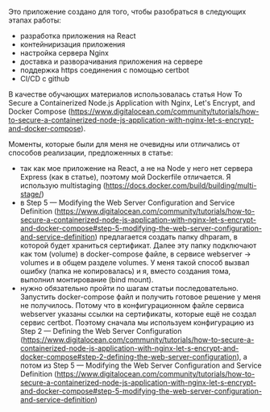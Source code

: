 Это приложение создано для того, чтобы разобраться в следующих этапах работы:
- разработка приложения на React
- контейниризация приложения
- настройка сервера Nginx
- доставка и разворачивания приложения на сервере
- поддержка https соединения с помощью certbot
- CI/CD с github

В качестве обучающих материалов использовалась статья How To Secure a Containerized Node.js Application with Nginx, Let's Encrypt, and Docker Compose (https://www.digitalocean.com/community/tutorials/how-to-secure-a-containerized-node-js-application-with-nginx-let-s-encrypt-and-docker-compose).

Моменты, которые были для меня не очевидны или отличались от способов реализации, предложенных в статье:
- так как мое приложение на React, а не на Node у него нет сервера Express (как в статье), поэтому мой Dockerfile отличается. Я использую multistaging (https://docs.docker.com/build/building/multi-stage/)
- в Step 5 — Modifying the Web Server Configuration and Service Definition (https://www.digitalocean.com/community/tutorials/how-to-secure-a-containerized-node-js-application-with-nginx-let-s-encrypt-and-docker-compose#step-5-modifying-the-web-server-configuration-and-service-definition) предлагается  создать папку dhparam, в которой будет храниться сертификат. Далее эту папку подключают как том (volume) в docker-compose файле, в сервисе webserver -> volumes и в общем разделе volumes. У меня такой способ вызвал ошибку (папка не копировалась) и я, вместо создания тома, выполнил монтирование (bind mount).
- нужно обязательно пройти по шагам статьи последовательно. Запустить docker-compose файл и получить готовое решение у меня не получилось. Потому что в конфигурационном файле сервиса webserver указаны ссылки на сертификаты, которые ещё не создал сервис certbot. Поэтому сначала мы используем конфигурацию из Step 2 — Defining the Web Server Configuration (https://www.digitalocean.com/community/tutorials/how-to-secure-a-containerized-node-js-application-with-nginx-let-s-encrypt-and-docker-compose#step-2-defining-the-web-server-configuration), а потом из Step 5 — Modifying the Web Server Configuration and Service Definition (https://www.digitalocean.com/community/tutorials/how-to-secure-a-containerized-node-js-application-with-nginx-let-s-encrypt-and-docker-compose#step-5-modifying-the-web-server-configuration-and-service-definition) 